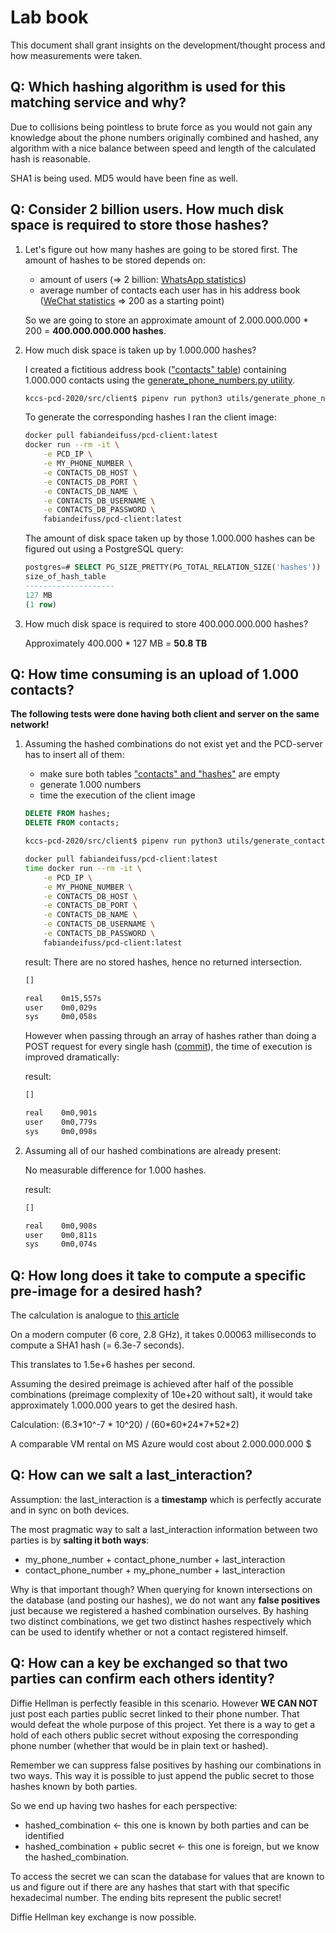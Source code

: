 # Lab book
This document shall grant insights on the development/thought process and how measurements were taken.



## Q: Which hashing algorithm is used for this matching service and why?
Due to collisions being pointless to brute force as you would not gain any knowledge about the phone numbers originally combined and hashed, any algorithm with a nice balance between speed and length of the calculated hash is reasonable.

SHA1 is being used. MD5 would have been fine as well. 



## Q: Consider 2 billion users. How much disk space is required to store those hashes?
1. Let's figure out how many hashes are going to be stored first. The amount of hashes to be stored depends on:

    * amount of users (=> 2 billion: [WhatsApp statistics](https://www.statista.com/statistics/260819/number-of-monthly-active-whatsapp-users/))
    * average number of contacts each user has in his address book ([WeChat statistics](https://www.statista.com/statistics/387665/wechat-china-contact-list-size/) => 200 as a starting point)

    So we are going to store an approximate amount of 2.000.000.000 * 200 = **400.000.000.000 hashes**.

2. How much disk space is taken up by 1.000.000 hashes?

    I created a fictitious address book (["contacts" table](db_structure.sql)) containing 1.000.000 contacts using the [generate_phone_numbers.py utility](src/client/utils/generate_phone_numbers.py). 

    ```bash
    kccs-pcd-2020/src/client$ pipenv run python3 utils/generate_phone_numbers.py 1000000
    ```

    To generate the corresponding hashes I ran the client image:

    ```bash
    docker pull fabiandeifuss/pcd-client:latest 
    docker run --rm -it \
        -e PCD_IP \
        -e MY_PHONE_NUMBER \
        -e CONTACTS_DB_HOST \
        -e CONTACTS_DB_PORT \
        -e CONTACTS_DB_NAME \
        -e CONTACTS_DB_USERNAME \
        -e CONTACTS_DB_PASSWORD \
        fabiandeifuss/pcd-client:latest
    ```

    The amount of disk space taken up by those 1.000.000 hashes can be figured out using a PostgreSQL query:
    
    ```sql
    postgres=# SELECT PG_SIZE_PRETTY(PG_TOTAL_RELATION_SIZE('hashes')) AS size_of_hash_table;
    size_of_hash_table 
    --------------------
    127 MB
    (1 row)
    ```

3. How much disk space is required to store 400.000.000.000 hashes?

    Approximately 400.000 * 127 MB = **50.8 TB**
    


## Q: How time consuming is an upload of 1.000 contacts?
**The following tests were done having both client and server on the same network!**

1. Assuming the hashed combinations do not exist yet and the PCD-server has to insert all of them:

    * make sure both tables ["contacts" and "hashes"](db.structure.sql) are empty
    * generate 1.000 numbers
    * time the execution of the client image

    ```sql
    DELETE FROM hashes;
    DELETE FROM contacts;
    ```

    ```bash
    kccs-pcd-2020/src/client$ pipenv run python3 utils/generate_contacts.py 1000
    ```

    ```bash
    docker pull fabiandeifuss/pcd-client:latest 
    time docker run --rm -it \
        -e PCD_IP \
        -e MY_PHONE_NUMBER \
        -e CONTACTS_DB_HOST \
        -e CONTACTS_DB_PORT \
        -e CONTACTS_DB_NAME \
        -e CONTACTS_DB_USERNAME \
        -e CONTACTS_DB_PASSWORD \
        fabiandeifuss/pcd-client:latest
    ```

    result: There are no stored hashes, hence no returned intersection.

    ```bash
    []

    real    0m15,557s
    user    0m0,029s
    sys     0m0,058s
    ```

    However when passing through an array of hashes rather than doing a POST request for every single hash ([commit](https://github.com/fabiandeifuss/kccs-pcd-2020/commit/c228c34588fa89f699fa6d0ac8580d3a7c38d052)), the time of execution is improved dramatically:

    result:

    ```bash
    []
    
    real    0m0,901s
    user    0m0,779s
    sys     0m0,098s
    ```

2. Assuming all of our hashed combinations are already present:

    No measurable difference for 1.000 hashes.

    result:
    
    ```bash
    []

    real    0m0,908s
    user    0m0,811s
    sys     0m0,074s    
    ```



## Q: How long does it take to compute a specific pre-image for a desired hash?
The calculation is analogue to [this article](https://thycotic.force.com/support/s/article/Calculating-Password-Complexity)

On a modern computer (6 core, 2.8 GHz), it takes 0.00063 milliseconds to compute a SHA1 hash (= 6.3e-7 seconds).

This translates to 1.5e+6 hashes per second.

Assuming the desired preimage is achieved after half of the possible combinations (preimage complexity of 10e+20 without salt), it would take approximately 1.000.000 years to get the desired hash.

Calculation: (6.3\*10^-7 \* 10^20) / (60\*60\*24\*7\*52\*2)

A comparable VM rental on MS Azure would cost about 2.000.000.000 $ 



## Q: How can we salt a last_interaction?
Assumption: the last_interaction is a **timestamp** which is perfectly accurate and in sync on both devices.

The most pragmatic way to salt a last_interaction information between two parties is by **salting it both ways**: 

* my_phone_number + contact_phone_number + last_interaction
* contact_phone_number + my_phone_number + last_interaction

Why is that important though? When querying for known intersections on the database (and posting our hashes), we do not want any **false positives** just because we registered a hashed combination ourselves. By hashing two distinct combinations, we get two distinct hashes respectively which can be used to identify whether or not a contact registered himself.



## Q: How can a key be exchanged so that two parties can confirm each others identity?
Diffie Hellman is perfectly feasible in this scenario. However **WE CAN NOT** just post each parties public secret linked to their phone number. That would defeat the whole purpose of this project. Yet there is a way to get a hold of each others public secret without exposing the corresponding phone number (whether that would be in plain text or hashed).

Remember we can suppress false positives by hashing our combinations in two ways. This way it is possible to just append the public secret to those hashes known by both parties.

So we end up having two hashes for each perspective:

* hashed_combination <- this one is known by both parties and can be identified
* hashed_combination + public secret <- this one is foreign, but we know the hashed_combination. 

To access the secret we can scan the database for values that are known to us and figure out if there are any hashes that start with that specific hexadecimal number. The ending bits represent the public secret!

Diffie Hellman key exchange is now possible.